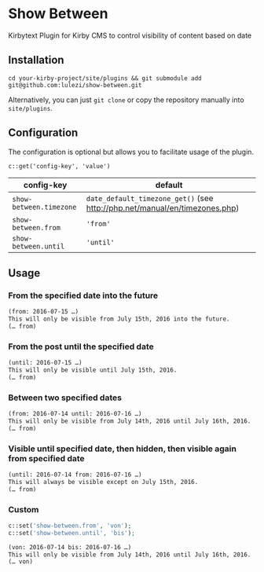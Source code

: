 # Show Between

Kirbytext Plugin for Kirby CMS to control visibility of content based on date

## Installation

`cd your-kirby-project/site/plugins && git submodule add git@github.com:lulezi/show-between.git`

Alternatively, you can just `git clone` or copy the repository manually into `site/plugins`.

## Configuration

The configuration is optional but allows you to facilitate usage of the plugin.

`c::get('config-key', 'value')`

| config-key              | default                                                                      |
| ----------------------- | ---------------------------------------------------------------------------- |
| `show-between.timezone` | `date_default_timezone_get()` (see <http://php.net/manual/en/timezones.php>) |
| `show-between.from`     | `'from'`                                                                       |
| `show-between.until`    | `'until'`                                                                      |

## Usage

### From the specified date into the future

```markdown
(from: 2016-07-15 …)
This will only be visible from July 15th, 2016 into the future.
(… from)
```

### From the post until the specified date

```markdown
(until: 2016-07-15 …)
This will only be visible until July 15th, 2016.
(… from)
```

### Between two specified dates

```markdown
(from: 2016-07-14 until: 2016-07-16 …)
This will only be visible from July 14th, 2016 until July 16th, 2016.
(… from)
```

### Visible until specified date, then hidden, then visible again from specified date

```markdown
(until: 2016-07-14 from: 2016-07-16 …)
This will always be visible except on July 15th, 2016.
(… from)
```

### Custom

```php
c::set('show-between.from', 'von');
c::set('show-between.until', 'bis');
```

```markdown
(von: 2016-07-14 bis: 2016-07-16 …)
This will only be visible from July 14th, 2016 until July 16th, 2016.
(… von)
```



